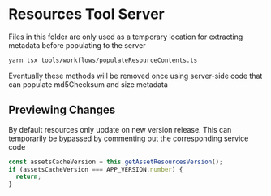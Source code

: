 # Resources Tool Server

Files in this folder are only used as a temporary location for extracting metadata before populating to the server

```sh
yarn tsx tools/workflows/populateResourceContents.ts
```

Eventually these methods will be removed once using server-side code that can populate md5Checksum and size metadata

## Previewing Changes

By default resources only update on new version release. This can temporarily be bypassed by commenting out the corresponding service code

```ts
const assetsCacheVersion = this.getAssetResourcesVersion();
if (assetsCacheVersion === APP_VERSION.number) {
  return;
}
```
